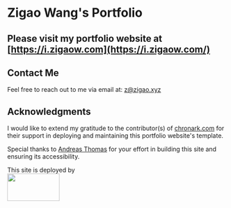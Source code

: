 # Zigao Wang's Portfolio

## Please visit my portfolio website at [https://i.zigaow.com](https://i.zigaow.com/)

## Contact Me

Feel free to reach out to me via email at: [z@zigao.xyz](mailto:z@zigao.xyz)

## Acknowledgments

I would like to extend my gratitude to the contributor(s) of [chronark.com](https://github.com/chronark/chronark.com) for their support in deploying and maintaining this portfolio website's template.

Special thanks to [Andreas Thomas](https://github.com/chronark) for your effort in building this site and ensuring its accessibility.

This site is deployed by
<br><img src="https://github.com/ZigaoWang/portfolio/assets/102006756/2cb219d4-aaf9-404e-957c-23c712982a1c" width="120px" height="62.7px"></img>
